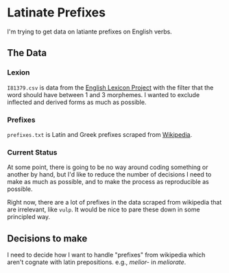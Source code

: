 # Latinate Prefixes
I'm trying to get data on latiante prefixes on English verbs.

## The Data
### Lexion
`I81379.csv` is data from the [English Lexicon Project](http://elexicon.wustl.edu/) with the filter that the word should have between 1 and 3 morphemes. I wanted to exclude inflected and derived forms as much as possible.

### Prefixes
`prefixes.txt` is Latin and Greek prefixes scraped from [Wikipedia](http://en.wikipedia.org/wiki/List_of_Greek_and_Latin_roots_in_English).

### Current Status
At some point, there is going to be no way around coding something or another by hand, but I'd like to reduce the number of decisions I need to make as much as possible, and to make the process as reproducible as possible.

Right now, there are a lot of prefixes in the data scraped from wikipedia that are irrelevant, like `vulp`. It would be nice to pare these down in some principled way. 

## Decisions to make
I need to decide how I want to handle "prefixes" from wikipedia which aren't cognate with latin prepositions. e.g., *melior-* in  *meliorate*.


